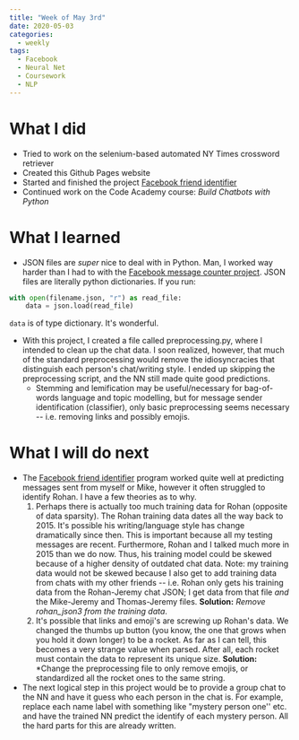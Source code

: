 ```yaml
---
title: "Week of May 3rd"
date: 2020-05-03
categories:
  - weekly
tags:
  - Facebook
  - Neural Net
  - Coursework
  - NLP
---
```


# What I did
* Tried to work on the selenium-based automated NY Times crossword retriever
* Created this Github Pages website
* Started and finished the project [Facebook friend identifier](https://github.com/jthaller/fb_friend_identifier)
* Continued work on the Code Academy course: *Build Chatbots with Python*

# What I learned
* JSON files are *super* nice to deal with in Python. Man, I worked way harder than I had to with the [Facebook message counter project](https://github.com/jthaller/fb_message_counter). JSON files are literally python dictionaries. If you run:

```python
with open(filename.json, "r") as read_file:
    data = json.load(read_file)
```
`data` is of type dictionary. It's wonderful.
* With this project, I created a file called preprocessing.py, where I intended to clean up the chat data. I soon realized, however, that much of the standard preprocessing would remove the idiosyncracies that distinguish each person's chat/writing style. I ended up skipping the preprocessing script, and the NN still made quite good predictions.
  * Stemming and lemification may be useful/necessary for bag-of-words language and topic modelling, but for message sender identification (classifier), only basic preprocessing seems necessary -- i.e. removing links and possibly emojis.  

# What I will do next
* The [Facebook friend identifier](https://github.com/jthaller/fb_friend_identifier) program worked quite well at predicting messages sent from myself or Mike, however it often struggled to identify Rohan. I have a few theories as to why.
  1. Perhaps there is actually too much training data for Rohan (opposite of data sparsity). The Rohan training data dates all the way back to 2015. It's possible his writing/language style has change dramatically since then. This is important because all my testing messages are recent. Furthermore, Rohan and I talked much more in 2015 than we do now. Thus, his training model could be skewed because of a higher density of outdated chat data. Note: my training data would not be skewed because I also get to add training data from chats with my other friends -- i.e. Rohan only gets his training data from the Rohan-Jeremy chat JSON; I get data from that file *and* the Mike-Jeremy and Thomas-Jeremy files. **Solution:** *Remove rohan_json3 from the training data*.
  2. It's possible that links and emoji's are screwing up Rohan's data. We changed the thumbs up button (you know, the one that grows when you hold it down longer) to be a rocket. As far as I can tell, this becomes a very strange value when parsed. After all, each rocket must contain the data to represent its unique size. **Solution:** *Change the preprocessing file to only remove emojis, or standardized all the rocket ones to the same string.
* The next logical step in this project would be to provide a group chat to the NN and have it guess who each person in the chat is. For example, replace each name label with something like "mystery person one'' etc. and have the trained NN predict the identify of each mystery person. All the hard parts for this are already written.
